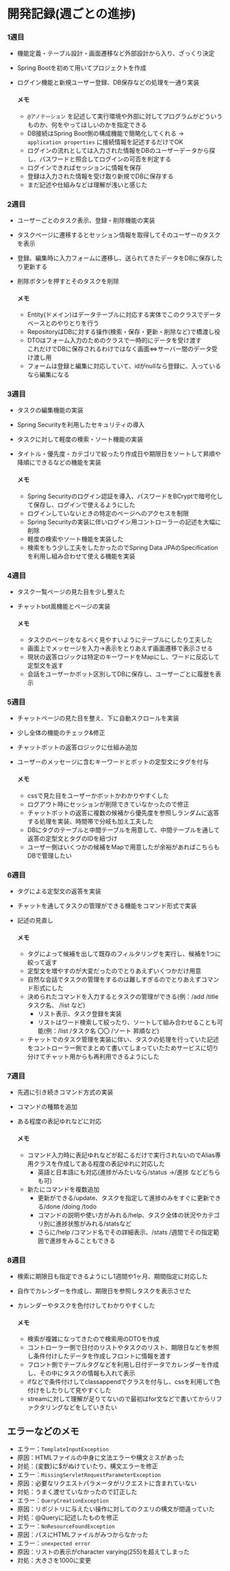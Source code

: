 # 開発記録(週ごとの進捗)  

### 1週目  
- 機能定義・テーブル設計・画面遷移など外部設計から入り、ざっくり決定
- Spring Bootを初めて用いてプロジェクトを作成
- ログイン機能と新規ユーザー登録、DB保存などの処理を一通り実装

  #### メモ
  - `@アノテーション` を記述して実行環境や外部に対してプログラムがどういうものか、何をやってほしいのかを指定できる  
  - DB接続はSpring Boot側の構成機能で簡略化してくれる
    →　`application properties` に接続情報を記述するだけでOK
  - ログインの流れとしては入力された情報をDBのユーザーデータから探し、パスワードと照合してログインの可否を判定する
  - ログインできればセッションに情報を保存
  - 登録は入力された情報を受け取り新規でDBに保存する
  - まだ記述や仕組みなどは理解が浅いと感じた

### 2週目
- ユーザーごとのタスク表示、登録・削除機能の実装
- タスクページに遷移するとセッション情報を取得してそのユーザーのタスクを表示  
- 登録、編集時に入力フォームに遷移し、送られてきたデータをDBに保存したり更新する
- 削除ボタンを押すとそのタスクを削除

  #### メモ
  - Entity(ドメイン)はデータテーブルに対応する実体でこのクラスでデータベースとのやりとりを行う
  - RepositoryはDBに対する操作(検索・保存・更新・削除など)で橋渡し役     
  - DTOはフォーム入力のためのクラスで一時的にデータを受け渡す  
    これだけでDBに保存されるわけではなく画面⇔サーバー間のデータ受け渡し用
  - フォームは登録と編集に対応していて、idがnullなら登録に、入っているなら編集になる

### 3週目
- タスクの編集機能の実装
- Spring Securityを利用したセキュリティの導入
- タスクに対して軽度の検索・ソート機能の実装
- タイトル・優先度・カテゴリで絞ったり作成日や期限日をソートして昇順や降順にできるなどの機能を実装

  #### メモ
  - Spring Securityのログイン認証を導入、パスワードをBCryptで暗号化して保存し、ログインで使えるようにした
  - ログインしていないときの特定のページへのアクセスを制限
  - Spring Securityの実装に伴いログイン用コントローラーの記述を大幅に削除
  - 軽度の検索やソート機能を実装した
  - 検索をもう少し工夫をしたかったのでSpring Data JPAのSpecificationを利用し組み合わせて使える機能を実装

### 4週目
- タスク一覧ページの見た目を少し整えた
- チャットbot風機能とページの実装

  #### メモ
  - タスクのページをなるべく見やすいようにテーブルにしたり工夫した
  - 画面上でメッセージを入力→表示をとりあえず画面遷移で表示させる
  - 現状の返答ロジックは特定のキーワードをMapにし、ワードに反応して定型文を返す
  - 会話をユーザーかボット区別してDBに保存し、ユーザーごとに履歴を表示

### 5週目
- チャットページの見た目を整え、下に自動スクロールを実装
- 少し全体の機能のチェック&修正
- チャットボットの返答ロジックに仕組み追加
- ユーザーのメッセージに含むキーワードとボットの定型文にタグを付与

  #### メモ
  - cssで見た目をユーザーかボットかわかりやすくした
  - ログアウト時にセッションが削除できていなかったので修正
  - チャットボットの返答に複数の候補から優先度を参照しランダムに返答する処理を実装、時間帯で分岐も加え工夫した
  - DBにタグのテーブルと中間テーブルを用意して、中間テーブルを通して返答の定型文とタグのIDを紐づけ
  - ユーザー側はいくつかの候補をMapで用意したが余裕があればこちらもDBで管理したい
  
### 6週目
- タグによる定型文の返答を実装
- チャットを通してタスクの管理ができる機能をコマンド形式で実装
- 記述の見直し

  #### メモ
  - タグによって候補を出して既存のフィルタリングを実行し、候補を1つに絞って返す
  - 定型文を増やすのが大変だったのでとりあえずいくつかだけ用意
  - 自然な会話でタスクの管理をするのは難しすぎるのでとりあえずコマンド形式にした
  - 決められたコマンドを入力するとタスクの管理ができる(例：/add /title タスク名、 /list など)
    - リスト表示、タスク登録を実装
    - リストはワード検索して絞ったり、ソートして組み合わせることも可能(例：/list /タスク名 〇〇 /ソート 昇順など)
  - チャットでのタスク管理を実装に伴い、タスクの処理を行っていた記述をコントローラー側でまとめて書いてしまっていたためサービスに切り分けてチャット用からも再利用できるようにした

### 7週目
- 先週に引き続きコマンド方式の実装
- コマンドの種類を追加
- ある程度の表記ゆれなどに対応

  #### メモ
  - コマンド入力時に表記ゆれなどが起こるだけで実行されないのでAlias専用クラスを作成してある程度の表記ゆれに対応した
    - 英語と日本語にも対応(進捗がみたいなら/status →/進捗 などどちらも可)
  - 新たにコマンドを複数追加
    - 更新ができる/update、タスクを指定して進捗のみをすぐに更新できる/done /doing /todo
    - コマンドの説明や使い方がみれる/help、タスク全体の状況やカテゴリ別に進捗状態がみれる/statsなど
    - さらに/help /コマンド名でその詳細表示、/stats /週間でその指定範囲で進捗をみることもできる

### 8週目
- 検索に期限日も指定できるようにし1週間や1ヶ月、期間指定に対応した
- 自作でカレンダーを作成し、期限日を参照しタスクを表示させた
- カレンダーやタスクを色付けしてわかりやすくした

  #### メモ
  - 検索が複雑になってきたので検索用のDTOを作成
  - コントローラー側で日付のリストやタスクのリスト、期限日などを参照し条件付けしたデータを作成しフロントに情報を渡す
  - フロント側でテーブルタグなどを利用し日付データでカレンダーを作成し、その中にタスクの情報も入れて表示
  - ifなどで条件付けしてclassappendでクラスを付与し、cssを利用して色付けをしたりして見やすくした
  - streamに対して理解が足りてないので最初はfor文などで書いてからリファクタリングなどをしていきたい

## エラーなどのメモ  
- エラー：`TemplateInputException`  
- 原因：HTMLファイルの中身に文法エラーや構文ミスがあった  
- 対処：{変数}に$がぬけていたり、構文エラーを修正
- エラー：`MissingServletRequestParameterException`
- 原因：必要なリクエストパラメータがリクエストに含まれていない
- 対処：うまく渡せていなかったので訂正した
- エラー：`QueryCreationException`
- 原因：リポジトリに与えたい操作に対してのクエリの構文が間違っていた
- 対処：@Queryに記述したものを修正
- エラー：`NoResourceFoundException`
- 原因：パスにHTMLファイルがみつからなかった
- エラー：`unexpected error`
- 原因：リストの表示がcharacter varying(255)を超えてしまった
- 対処：大きさを1000に変更
